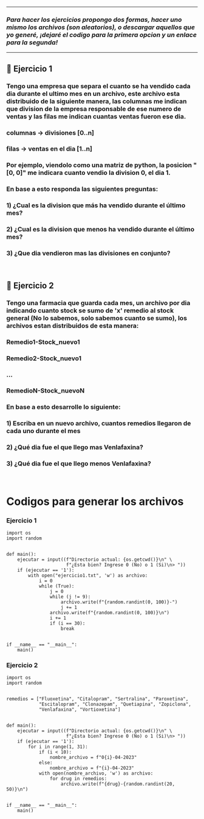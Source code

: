 
---
### _Para hacer los ejercicios propongo dos formas, hacer uno mismo los archivos (son aleatorios), o descargar aquellos que yo generé, ¡dejaré el codigo para la primera opcion y un enlace para la segunda!_
---

## 🥑 **Ejercicio 1**

### Tengo una empresa que separa el cuanto se ha vendido cada dia durante el ultimo mes en un archivo, este archivo esta distribuido de la siguiente manera, las columnas me indican que division de la empresa responsable de ese numero de ventas y las filas me indican cuantas ventas fueron ese dia.

### **columnas -> divisiones [0..n]**
### **filas -> ventas en el dia [1..n]**

### Por ejemplo, viendolo como una matriz de python, la posicion "[0, 0]" me indicara cuanto vendio la division 0, el dia 1.

### En base a esto responda las siguientes preguntas:

### **1) ¿Cual es la division que más ha vendido durante el último mes?**

### **2) ¿Cual es la division que menos ha vendido durante el último mes?**

### **3) ¿Que dia vendieron mas las divisiones en conjunto?**

<br/>

## 🥑 **Ejercicio 2**

### Tengo una farmacia que guarda cada mes, un archivo por dia indicando cuanto stock se sumo de 'x' remedio al stock general (No lo sabemos, solo sabemos cuanto se sumo), los archivos estan distribuidos de esta manera:

### **Remedio1-Stock_nuevo1**
### **Remedio2-Stock_nuevo1**
### **...**
### **RemedioN-Stock_nuevoN**

### En base a esto desarrolle lo siguiente:

### **1) Escriba en un nuevo archivo, cuantos remedios llegaron de cada uno durante el mes**

### **2) ¿Qué dia fue el que llego mas Venlafaxina?**

### **3) ¿Qué dia fue el que llego menos Venlafaxina?**

<br/>

# **Codigos para generar los archivos**

### **Ejercicio 1**

```
import os
import random


def main():
    ejecutar = input((f"Directorio actual: {os.getcwd()}\n" \
                      f"¿Esta bien? Ingrese 0 (No) o 1 (Si)\n> "))
    if (ejecutar == '1'): 
        with open("ejercicio1.txt", 'w') as archivo:
            i = 0
            while (True):
                j = 0
                while (j != 9):
                    archivo.write(f"{random.randint(0, 100)}-")
                    j += 1
                archivo.write(f"{random.randint(0, 100)}\n")
                i += 1
                if (i == 30):
                    break


if __name__ == "__main__":
    main()
```

### **Ejercicio 2**

```
import os
import random


remedios = ["Fluoxetina", "Citalopram", "Sertralina", "Paroxetina",
            "Escitalopram", "Clonazepam", "Quetiapina", "Zopiclona",
            "Venlafaxina", "Vortioxetina"]


def main():
    ejecutar = input((f"Directorio actual: {os.getcwd()}\n" \
                      f"¿Esta bien? Ingrese 0 (No) o 1 (Si)\n> "))
    if (ejecutar == '1'):
        for i in range(1, 31):
            if (i < 10):
                nombre_archivo = f"0{i}-04-2023" 
            else:
                nombre_archivo = f"{i}-04-2023"
            with open(nombre_archivo, 'w') as archivo:
                for drug in remedios:
                    archivo.write(f"{drug}-{random.randint(20, 50)}\n")


if __name__ == "__main__":
    main()
```
